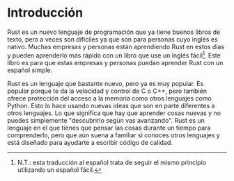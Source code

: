 # Introducción

Rust es un nuevo lenguaje de programación que ya tiene buenos libros de texto, pero a veces son difíciles ya que son para personas cuyo inglés es nativo. Muchas empresas y personas están aprendiendo Rust en estos días y pueden aprenderlo más rápido con un libro que use un inglés fácil[^1]. Este libro es para que estas empresas y personas puedan aprender Rust con un español simple.

Rust es un lenguaje que bastante nuevo, pero ya es muy popular. Es popular porque te da la velocidad y control de C o C++, pero también ofrece protección del acceso a la memoria como otros lenguajes como Python. Esto lo hace usando nuevas ideas que son en parte diferentes a otros lenguajes. Lo que significa que hay que aprender cosas nuevas y no puedes simplemente "descubrirlo según vas avanzando". Rust es un lenguaje en el que tienes que pensar las cosas durante un tiempo para comprenderlo, pero que aún suena a familiar si conoces otros lenguajes y está diseñado para ayudarte a escribir código de calidad.

[^1]: N.T.: esta traducción al español trata de seguir el mismo principio utilizando un español fácil.